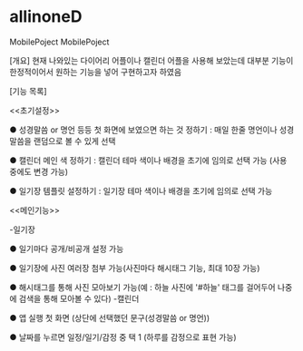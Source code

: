 # allinoneD
MobilePoject
MobilePoject

[개요] 현재 나와있는 다이어리 어플이나 캘린더 어플을 사용해 보았는데 대부분 기능이 한정적이어서 원하는 기능을 넣어 구현하고자 하였음

[기능 목록]

<<초기설정>>

● 성경말씀 or 명언 등등 첫 화면에 보였으면 하는 것 정하기 : 매일 한줄 명언이나 성경말씀을 랜덤으로 볼 수 있게 선택

● 캘린더 메인 색 정하기 : 캘린더 테마 색이나 배경을 초기에 임의로 선택 가능 (사용 중에도 변경 가능)

● 일기장 템플릿 설정하기 : 일기장 테마 색이나 배경을 초기에 임의로 선택 가능

<<메인기능>>

-일기장

● 일기마다 공개/비공개 설정 가능

● 일기장에 사진 여러장 첨부 가능(사진마다 해시태그 기능, 최대 10장 가능)

● 해시태그를 통해 사진 모아보기 가능(예 : 하늘 사진에 '#하늘' 태그를 걸어두어 나중에 검색을 통해 모아볼 수 있다) -캘린더

● 앱 실행 첫 화면 (상단에 선택했던 문구(성경말씀 or 명언))

● 날짜를 누르면 일정/일기/감정 중 택 1 (하루를 감정으로 표현 가능)
